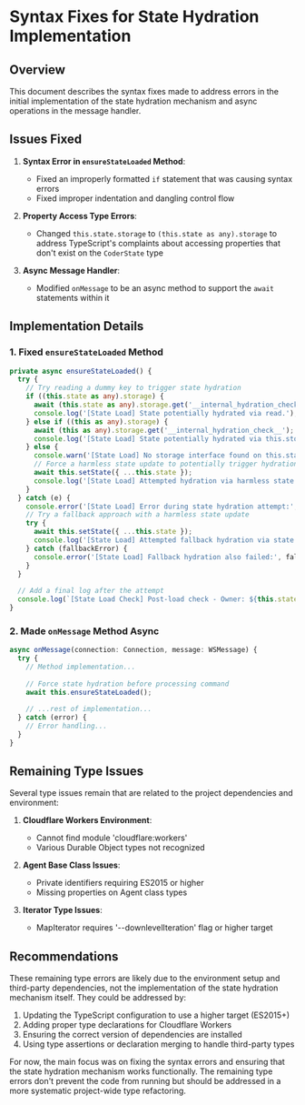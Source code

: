 # Syntax Fixes for State Hydration Implementation

## Overview

This document describes the syntax fixes made to address errors in the initial implementation of the state hydration mechanism and async operations in the message handler.

## Issues Fixed

1. **Syntax Error in `ensureStateLoaded` Method**: 
   - Fixed an improperly formatted `if` statement that was causing syntax errors
   - Fixed improper indentation and dangling control flow

2. **Property Access Type Errors**:
   - Changed `this.state.storage` to `(this.state as any).storage` to address TypeScript's complaints about accessing properties that don't exist on the `CoderState` type

3. **Async Message Handler**:
   - Modified `onMessage` to be an async method to support the `await` statements within it

## Implementation Details

### 1. Fixed `ensureStateLoaded` Method

```typescript
private async ensureStateLoaded() {
  try {
    // Try reading a dummy key to trigger state hydration
    if ((this.state as any).storage) {
      await (this.state as any).storage.get('__internal_hydration_check__');
      console.log('[State Load] State potentially hydrated via read.');
    } else if ((this as any).storage) {
      await (this as any).storage.get('__internal_hydration_check__');
      console.log('[State Load] State potentially hydrated via this.storage read.');
    } else {
      console.warn('[State Load] No storage interface found on this.state or this. Using alternative approach.');
      // Force a harmless state update to potentially trigger hydration
      await this.setState({ ...this.state });
      console.log('[State Load] Attempted hydration via harmless state update.');
    }
  } catch (e) {
    console.error('[State Load] Error during state hydration attempt:', e);
    // Try a fallback approach with a harmless state update
    try {
      await this.setState({ ...this.state });
      console.log('[State Load] Attempted fallback hydration via state update.');
    } catch (fallbackError) {
      console.error('[State Load] Fallback hydration also failed:', fallbackError);
    }
  }
  
  // Add a final log after the attempt
  console.log(`[State Load Check] Post-load check - Owner: ${this.state.currentRepoOwner}, Repo: ${this.state.currentRepoName}, Active: ${this.state.isContinuousRunActive}`);
}
```

### 2. Made `onMessage` Method Async

```typescript
async onMessage(connection: Connection, message: WSMessage) {
  try {
    // Method implementation...
    
    // Force state hydration before processing command
    await this.ensureStateLoaded();
    
    // ...rest of implementation...
  } catch (error) {
    // Error handling...
  }
}
```

## Remaining Type Issues

Several type issues remain that are related to the project dependencies and environment:

1. **Cloudflare Workers Environment**: 
   - Cannot find module 'cloudflare:workers'
   - Various Durable Object types not recognized

2. **Agent Base Class Issues**:
   - Private identifiers requiring ES2015 or higher
   - Missing properties on Agent class types

3. **Iterator Type Issues**:
   - MapIterator requires '--downlevelIteration' flag or higher target

## Recommendations

These remaining type errors are likely due to the environment setup and third-party dependencies, not the implementation of the state hydration mechanism itself. They could be addressed by:

1. Updating the TypeScript configuration to use a higher target (ES2015+)
2. Adding proper type declarations for Cloudflare Workers
3. Ensuring the correct version of dependencies are installed
4. Using type assertions or declaration merging to handle third-party types

For now, the main focus was on fixing the syntax errors and ensuring that the state hydration mechanism works functionally. The remaining type errors don't prevent the code from running but should be addressed in a more systematic project-wide type refactoring.